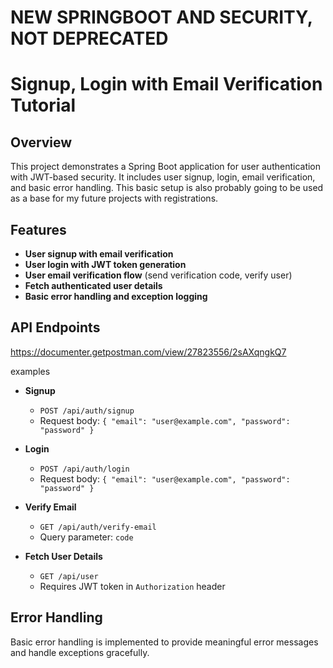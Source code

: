 # NEW SPRINGBOOT AND SECURITY, NOT DEPRECATED

# Signup, Login with Email Verification Tutorial

## Overview

This project demonstrates a Spring Boot application for user authentication with JWT-based security. It includes user signup, login, email verification, and basic error handling. 
This basic setup is also probably going to be used as a base for my future projects with registrations.

## Features

- **User signup with email verification**
- **User login with JWT token generation**
- **User email verification flow** (send verification code, verify user)
- **Fetch authenticated user details**
- **Basic error handling and exception logging**


## API Endpoints

https://documenter.getpostman.com/view/27823556/2sAXqngkQ7

examples

- **Signup**
    - `POST /api/auth/signup`
    - Request body: `{ "email": "user@example.com", "password": "password" }`

- **Login**
    - `POST /api/auth/login`
    - Request body: `{ "email": "user@example.com", "password": "password" }`

- **Verify Email**
    - `GET /api/auth/verify-email`
    - Query parameter: `code`

- **Fetch User Details**
    - `GET /api/user`
    - Requires JWT token in `Authorization` header

## Error Handling

Basic error handling is implemented to provide meaningful error messages and handle exceptions gracefully.
